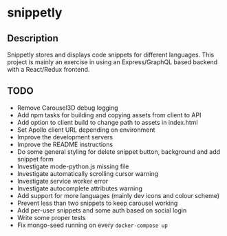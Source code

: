 # snippetly

## Description

Snippetly stores and displays code snippets for different languages. This
project is mainly an exercise in using an Express/GraphQL based backend with a
React/Redux frontend.

## TODO

- Remove Carousel3D debug logging
- Add npm tasks for building and copying assets from client to API
- Add option to client build to change path to assets in index.html
- Set Apollo client URL depending on environment
- Improve the development servers
- Improve the README instructions
- Do some general styling for delete snippet button, background and add snippet
  form
- Investigate mode-python.js missing file
- Investigate automatically scrolling cursor warning
- Investigate service worker error
- Investigate autocomplete attributes warning
- Add support for more languages (mainly dev icons and colour scheme)
- Prevent less than two snippets to keep carousel working
- Add per-user snippets and some auth based on social login
- Write some proper tests
- Fix mongo-seed running on every `docker-compose up`
